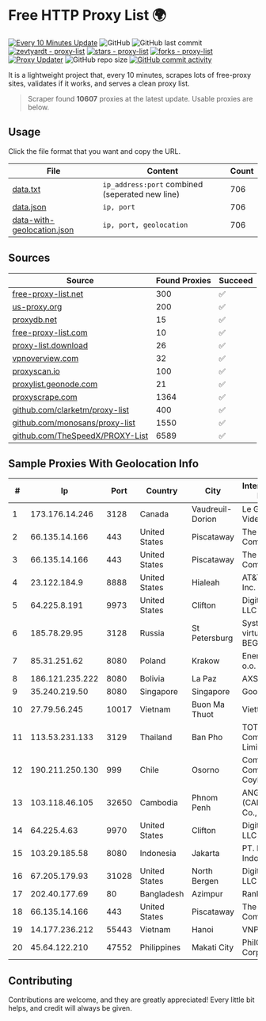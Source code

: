 
# Free HTTP Proxy List 🌍

[![Every 10 Minutes Update](https://github.com/mertguvencli/http-proxy-list/actions/workflows/main.yml/badge.svg?branch=main)](https://github.com/mertguvencli/http-proxy-list/actions/workflows/main.yml)
![GitHub](https://img.shields.io/github/license/mertguvencli/http-proxy-list)
![GitHub last commit](https://img.shields.io/github/last-commit/mertguvencli/http-proxy-list)
[![zevtyardt - proxy-list](https://img.shields.io/static/v1?label=zevtyardt&message=proxy-list&color=blue&logo=github)](https://github.com/zevtyardt/proxy-list "Go to GitHub repo")
[![stars - proxy-list](https://img.shields.io/github/stars/zevtyardt/proxy-list?style=social)](https://github.com/zevtyardt/proxy-list)
[![forks - proxy-list](https://img.shields.io/github/forks/zevtyardt/proxy-list?style=social)](https://github.com/zevtyardt/proxy-list)
[![Proxy Updater](https://github.com/zevtyardt/proxy-list/workflows/Proxy%20Updater/badge.svg)](https://github.com/zevtyardt/proxy-list/actions?query=workflow:"Proxy+Updater")
![GitHub repo size](https://img.shields.io/github/repo-size/zevtyardt/proxy-list)
[![GitHub commit activity](https://img.shields.io/github/commit-activity/m/zevtyardt/proxy-list?logo=commits)](https://github.com/zevtyardt/proxy-list/commits/main)

It is a lightweight project that, every 10 minutes, scrapes lots of free-proxy sites, validates if it works, and serves a clean proxy list.

> Scraper found **10607** proxies at the latest update. Usable proxies are below.

## Usage

Click the file format that you want and copy the URL.

|File|Content|Count|
|----|-------|-----|
|[data.txt](https://raw.githubusercontent.com/mertguvencli/http-proxy-list/main/proxy-list/data.txt)|`ip_address:port` combined (seperated new line)|706|
|[data.json](https://raw.githubusercontent.com/mertguvencli/http-proxy-list/main/proxy-list/data.json)|`ip, port`|706|
|[data-with-geolocation.json](https://raw.githubusercontent.com/mertguvencli/http-proxy-list/main/proxy-list/data-with-geolocation.json)|`ip, port, geolocation`|706|

## Sources

|Source|Found Proxies|Succeed|
|------|-------------|-------|
|[free-proxy-list.net](https://free-proxy-list.net)|300|✅|
|[us-proxy.org](https://www.us-proxy.org)|200|✅|
|[proxydb.net](http://proxydb.net)|15|✅|
|[free-proxy-list.com](https://free-proxy-list.com/?page=&port=&type%5B%5D=http&type%5B%5D=https&up_time=0&search=Search)|10|✅|
|[proxy-list.download](https://www.proxy-list.download/HTTP)|26|✅|
|[vpnoverview.com](https://vpnoverview.com/privacy/anonymous-browsing/free-proxy-servers)|32|✅|
|[proxyscan.io](https://www.proxyscan.io)|100|✅|
|[proxylist.geonode.com](https://proxylist.geonode.com/api/proxy-list?limit=300&page=1&sort_by=lastChecked&sort_type=desc&protocols=http,https)|21|✅|
|[proxyscrape.com](https://api.proxyscrape.com/v2/?request=displayproxies&protocol=http&timeout=10000&country=all&ssl=all&anonymity=all)|1364|✅|
|[github.com/clarketm/proxy-list](https://raw.githubusercontent.com/clarketm/proxy-list/master/proxy-list-raw.txt)|400|✅|
|[github.com/monosans/proxy-list](https://raw.githubusercontent.com/monosans/proxy-list/main/proxies/http.txt)|1550|✅|
|[github.com/TheSpeedX/PROXY-List](https://raw.githubusercontent.com/TheSpeedX/PROXY-List/master/http.txt)|6589|✅|


## Sample Proxies With Geolocation Info

|#|Ip|Port|Country|City|Internet Service Provider|
|-|--|----|-------|----|-------------------------|
|1|173.176.14.246|3128|Canada|Vaudreuil-Dorion|Le Groupe Videotron Ltee|
|2|66.135.14.166|443|United States|Piscataway|The Constant Company, LLC|
|3|66.135.14.166|443|United States|Piscataway|The Constant Company, LLC|
|4|23.122.184.9|8888|United States|Hialeah|AT&T Services, Inc.|
|5|64.225.8.191|9973|United States|Clifton|DigitalOcean, LLC|
|6|185.78.29.95|3128|Russia|St Petersburg|System servers virtual hosting BEGET.RU|
|7|85.31.251.62|8080|Poland|Krakow|Energit Sp. z o.o.|
|8|186.121.235.222|8080|Bolivia|La Paz|AXS Bolivia S. A.|
|9|35.240.219.50|8080|Singapore|Singapore|Google LLC|
|10|27.79.56.245|10017|Vietnam|Buon Ma Thuot|Viettel Group|
|11|113.53.231.133|3129|Thailand|Ban Pho|TOT Public Company Limited|
|12|190.211.250.130|999|Chile|Osorno|Compañia de Comunicaciones Coyhaique Ltda.|
|13|103.118.46.105|32650|Cambodia|Phnom Penh|ANGKOR E & C (CAMBODIA) Co., Ltd.|
|14|64.225.4.63|9970|United States|Clifton|DigitalOcean, LLC|
|15|103.29.185.58|8080|Indonesia|Jakarta|PT. Pascal Indonesia|
|16|67.205.179.93|31028|United States|North Bergen|DigitalOcean, LLC|
|17|202.40.177.69|80|Bangladesh|Azimpur|Ranks ITT|
|18|66.135.14.166|443|United States|Piscataway|The Constant Company, LLC|
|19|14.177.236.212|55443|Vietnam|Hanoi|VNPT|
|20|45.64.122.210|47552|Philippines|Makati City|PhilCom Corporation|



## Contributing

Contributions are welcome, and they are greatly appreciated! Every
little bit helps, and credit will always be given.

